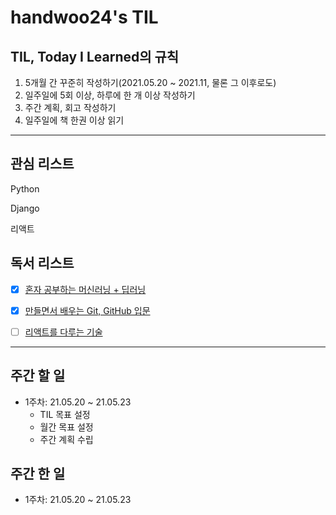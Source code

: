 handwoo24's TIL
===============

TIL, Today I Learned의 규칙
-------------------------

1. 5개월 간 꾸준히 작성하기(2021.05.20 ~ 2021.11, 물론 그 이후로도)
2. 일주일에 5회 이상, 하루에 한 개 이상 작성하기
3. 주간 계획, 회고 작성하기
4. 일주일에 책 한권 이상 읽기

***

관심 리스트
---------

Python

Django

리액트

독서 리스트
--------
- [x] [혼자 공부하는 머신러닝 + 딥러닝](http://www.kyobobook.co.kr/product/detailViewKor.laf?ejkGb=KOR&mallGb=KOR&barcode=9791162243664&orderClick=LEa&Kc=)

- [x] [만들면서 배우는 Git, GitHub 입문](http://www.kyobobook.co.kr/product/detailViewKor.laf?ejkGb=KOR&mallGb=KOR&barcode=9788968482021&orderClick=LAG&Kc=)

- [ ] [리액트를 다루는 기술](http://www.kyobobook.co.kr/product/detailViewKor.laf?ejkGb=KOR&mallGb=KOR&barcode=9791160508796&orderClick=LAG&Kc=)

***

주간 할 일
--------
* 1주차: 21.05.20 ~ 21.05.23   
    + TIL 목표 설정   
    + 월간 목표 설정   
    + 주간 계획 수립   

주간 한 일
--------
* 1주차: 21.05.20 ~ 21.05.23   
